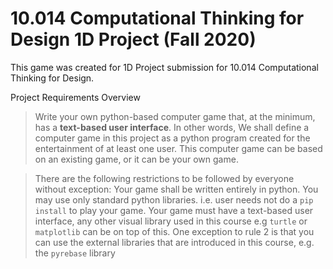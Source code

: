 # 10.014 Computational Thinking for Design 1D Project (Fall 2020)
This game was created for 1D Project submission for 10.014 Computational Thinking for Design.



Project Requirements Overview

> Write your own python-based computer game that, at the minimum, has a **text-based user interface**. In other words, 
> We shall define a computer game in this project as a python program created for the entertainment of at least one user. 
> This computer game can be based on an existing game, or it can be your own game. 

> There are the following restrictions to be followed by everyone without exception: Your game shall be written entirely in python. You may use only standard python libraries. i.e. user needs not do a `pip install` to play your game. Your game must have a text-based user interface, any other visual library used in this course e.g `turtle` or `matplotlib` can be on top of this. One exception to rule 2 is that you can use the external libraries that are introduced in this course, e.g. the `pyrebase` library

